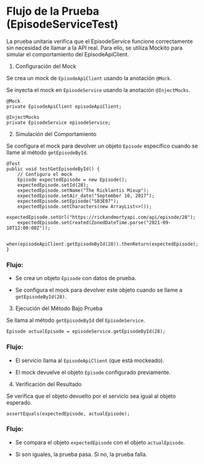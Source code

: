 # Flujo de la Prueba (EpisodeServiceTest)

La prueba unitaria verifica que el EpisodeService funcione correctamente sin necesidad de llamar a la API real. Para ello, se utiliza Mockito para simular el comportamiento del EpisodeApiClient.

1. Configuración del Mock

Se crea un mock de `EpisodeApiClient` usando la anotación `@Mock`.

Se inyecta el mock en `EpisodeService` usando la anotación `@InjectMocks`.

```
@Mock
private EpisodeApiClient episodeApiClient;

@InjectMocks
private EpisodeService episodeService;
```

2. Simulación del Comportamiento

Se configura el mock para devolver un objeto `Episode` específico cuando se llame al método `getEpisodeById`.

```
@Test
public void testGetEpisodeById() {
    // Configura el mock
    Episode expectedEpisode = new Episode();
    expectedEpisode.setId(28);
    expectedEpisode.setName("The Ricklantis Mixup");
    expectedEpisode.setAir_date("September 10, 2017");
    expectedEpisode.setEpisode("S03E07");
    expectedEpisode.setCharacters(new ArrayList<>());
    expectedEpisode.setUrl("https://rickandmortyapi.com/api/episode/28");
    expectedEpisode.setCreated(ZonedDateTime.parse("2021-09-10T12:00:00Z"));

    when(episodeApiClient.getEpisodeById(28)).thenReturn(expectedEpisode);
}
```

### Flujo:

- Se crea un objeto `Episode` con datos de prueba.

- Se configura el mock para devolver este objeto cuando se llame a `getEpisodeById(28)`.

3. Ejecución del Método Bajo Prueba

Se llama al método `getEpisodeById` del `EpisodeService`.

```Episode actualEpisode = episodeService.getEpisodeById(28);```

### Flujo:

- El servicio llama al `EpisodeApiClient` (que está mockeado).

- El mock devuelve el objeto `Episode` configurado previamente.

4. Verificación del Resultado

Se verifica que el objeto devuelto por el servicio sea igual al objeto esperado.

```assertEquals(expectedEpisode, actualEpisode);```

### Flujo:

- Se compara el objeto `expectedEpisode` con el objeto `actualEpisode`.

- Si son iguales, la prueba pasa. Si no, la prueba falla.

